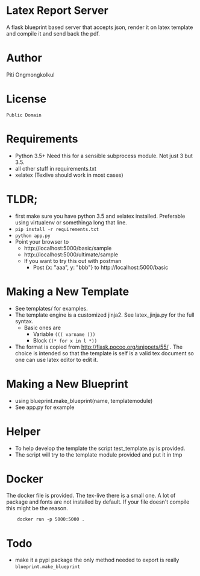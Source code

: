 # Latex Report Server

A flask blueprint based server that accepts json, render it on latex template and compile it and send back the pdf.

# Author
Piti Ongmongkolkul

# License

	Public Domain

# Requirements

* Python 3.5+ Need this for a sensible subprocess module. Not just 3 but 3.5.
* all other stuff in requirements.txt
* xelatex (Texlive should work in most cases)
	
# TLDR;

* first make sure you have python 3.5 and xelatex installed. Preferable using virtualenv or somethinga long that line.
* `pip install -r requirements.txt`
* `python app.py`
* Point your browser to 
	* http://localhost:5000/basic/sample
	* http://localhost:5000/ultimate/sample
	* If you want to try this out with postman
		- Post {x: "aaa", y: "bbb"} to http://localhost:5000/basic


# Making a New Template

* See templates/ for examples.
* The template engine is a customized jinja2. See latex_jinja.py for the full syntax.
	* Basic ones are
		* Variable `((( varname )))`
		* Block `((* for x in l *))`
* The format is copied from http://flask.pocoo.org/snippets/55/ . The choice is intended so that the template is self is a valid tex document so one can use latex editor to edit it.

# Making a New Blueprint

* using blueprint.make_blueprint(name, templatemodule)
* See app.py for example
	
# Helper

* To help develop the template the script test_template.py is provided. 
* The script will try to the template module provided and put it in tmp

# Docker
The docker file is provided. The tex-live there is a small one. A lot of package and fonts are not installed by default. If your file doesn't compile this might be the reason.

```
	docker run -p 5000:5000 .
```

# Todo

* make it a pypi package the only method needed to export is really `blueprint.make_blueprint`